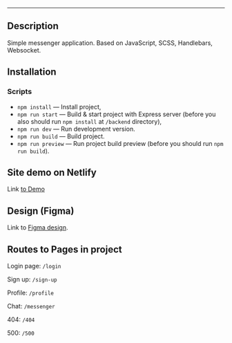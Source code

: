 
---
## Description

Simple messenger application. Based on JavaScript, SCSS, Handlebars, Websocket.

## Installation

### Scripts

- `npm install` — Install project,
- `npm run start` — Build & start project with Express server (before you also should run `npm install` at `/backend` directory),
- `npm run dev` — Run development version.
- `npm run build` — Build project.
- `npm run preview` — Run project build preview (before you should run `npm run build`).


## Site demo on Netlify

Link [to Demo](https://amazing-elf-c09b24.netlify.app/)

## Design (Figma)

Link to [Figma design](https://www.figma.com/file/i8GyMM9BWTR9DNHKQV9HKi/YP-Messenger-by-Ashot08?type=design&node-id=0%3A1&mode=design&t=9St3XQ6ZqVM7cnjl-1).

## Routes to Pages in project

Login page: `/login`

Sign up: `/sign-up`

Profile: `/profile`

Chat: `/messenger`

404: `/404`

500: `/500`





